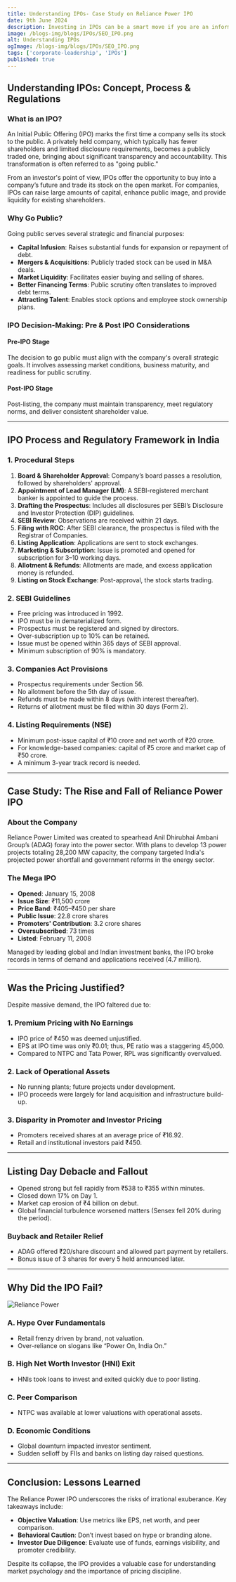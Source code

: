 ```yaml
---
title: Understanding IPOs- Case Study on Reliance Power IPO
date: 9th June 2024
description: Investing in IPOs can be a smart move if you are an informed investor. But not every new IPO is a great opportunity. Benefits and risks go hand-in-hand. Before you join the bandwagon, it is important to understand the basics.
image: /blogs-img/blogs/IPOs/SEO_IPO.png
alt: Understanding IPOs
ogImage: /blogs-img/blogs/IPOs/SEO_IPO.png
tags: ['corporate-leadership', 'IPOs']
published: true
---
```


## Understanding IPOs: Concept, Process & Regulations

### What is an IPO?

An Initial Public Offering (IPO) marks the first time a company sells its stock to the public. A privately held company, which typically has fewer shareholders and limited disclosure requirements, becomes a publicly traded one, bringing about significant transparency and accountability. This transformation is often referred to as "going public."

From an investor's point of view, IPOs offer the opportunity to buy into a company’s future and trade its stock on the open market. For companies, IPOs can raise large amounts of capital, enhance public image, and provide liquidity for existing shareholders.

### Why Go Public?

Going public serves several strategic and financial purposes:

- **Capital Infusion**: Raises substantial funds for expansion or repayment of debt.
- **Mergers & Acquisitions**: Publicly traded stock can be used in M&A deals.
- **Market Liquidity**: Facilitates easier buying and selling of shares.
- **Better Financing Terms**: Public scrutiny often translates to improved debt terms.
- **Attracting Talent**: Enables stock options and employee stock ownership plans.

### IPO Decision-Making: Pre & Post IPO Considerations

#### Pre-IPO Stage

The decision to go public must align with the company's overall strategic goals. It involves assessing market conditions, business maturity, and readiness for public scrutiny.

#### Post-IPO Stage

Post-listing, the company must maintain transparency, meet regulatory norms, and deliver consistent shareholder value.

---

## IPO Process and Regulatory Framework in India

### 1. Procedural Steps

1. **Board & Shareholder Approval**: Company’s board passes a resolution, followed by shareholders' approval.
2. **Appointment of Lead Manager (LM)**: A SEBI-registered merchant banker is appointed to guide the process.
3. **Drafting the Prospectus**: Includes all disclosures per SEBI’s Disclosure and Investor Protection (DIP) guidelines.
4. **SEBI Review**: Observations are received within 21 days.
5. **Filing with ROC**: After SEBI clearance, the prospectus is filed with the Registrar of Companies.
6. **Listing Application**: Applications are sent to stock exchanges.
7. **Marketing & Subscription**: Issue is promoted and opened for subscription for 3–10 working days.
8. **Allotment & Refunds**: Allotments are made, and excess application money is refunded.
9. **Listing on Stock Exchange**: Post-approval, the stock starts trading.

### 2. SEBI Guidelines

- Free pricing was introduced in 1992.
- IPO must be in dematerialized form.
- Prospectus must be registered and signed by directors.
- Over-subscription up to 10% can be retained.
- Issue must be opened within 365 days of SEBI approval.
- Minimum subscription of 90% is mandatory.

### 3. Companies Act Provisions

- Prospectus requirements under Section 56.
- No allotment before the 5th day of issue.
- Refunds must be made within 8 days (with interest thereafter).
- Returns of allotment must be filed within 30 days (Form 2).

### 4. Listing Requirements (NSE)

- Minimum post-issue capital of ₹10 crore and net worth of ₹20 crore.
- For knowledge-based companies: capital of ₹5 crore and market cap of ₹50 crore.
- A minimum 3-year track record is needed.

---

## Case Study: The Rise and Fall of Reliance Power IPO

### About the Company

Reliance Power Limited was created to spearhead Anil Dhirubhai Ambani Group’s (ADAG) foray into the power sector. With plans to develop 13 power projects totaling 28,200 MW capacity, the company targeted India's projected power shortfall and government reforms in the energy sector.

### The Mega IPO

- **Opened**: January 15, 2008
- **Issue Size**: ₹11,500 crore
- **Price Band**: ₹405–₹450 per share
- **Public Issue**: 22.8 crore shares
- **Promoters' Contribution**: 3.2 crore shares
- **Oversubscribed**: 73 times
- **Listed**: February 11, 2008

Managed by leading global and Indian investment banks, the IPO broke records in terms of demand and applications received (4.7 million).

---

## Was the Pricing Justified?

Despite massive demand, the IPO faltered due to:

### 1. Premium Pricing with No Earnings

- IPO price of ₹450 was deemed unjustified.
- EPS at IPO time was only ₹0.01; thus, PE ratio was a staggering 45,000.
- Compared to NTPC and Tata Power, RPL was significantly overvalued.

### 2. Lack of Operational Assets

- No running plants; future projects under development.
- IPO proceeds were largely for land acquisition and infrastructure build-up.

### 3. Disparity in Promoter and Investor Pricing

- Promoters received shares at an average price of ₹16.92.
- Retail and institutional investors paid ₹450.

---

## Listing Day Debacle and Fallout

- Opened strong but fell rapidly from ₹538 to ₹355 within minutes.
- Closed down 17% on Day 1.
- Market cap erosion of ₹4 billion on debut.
- Global financial turbulence worsened matters (Sensex fell 20% during the period).

### Buyback and Retailer Relief

- ADAG offered ₹20/share discount and allowed part payment by retailers.
- Bonus issue of 3 shares for every 5 held announced later.

---

## Why Did the IPO Fail?

![Reliance Power](https://ik.imagekit.io/u6cq4dqll/blog/IPOs/reliance-power.jpg?updatedAt=1746273896679)

### A. Hype Over Fundamentals

- Retail frenzy driven by brand, not valuation.
- Over-reliance on slogans like “Power On, India On.”

### B. High Net Worth Investor (HNI) Exit

- HNIs took loans to invest and exited quickly due to poor listing.

### C. Peer Comparison

- NTPC was available at lower valuations with operational assets.

### D. Economic Conditions

- Global downturn impacted investor sentiment.
- Sudden selloff by FIIs and banks on listing day raised questions.

---

## Conclusion: Lessons Learned

The Reliance Power IPO underscores the risks of irrational exuberance. Key takeaways include:

- **Objective Valuation**: Use metrics like EPS, net worth, and peer comparison.
- **Behavioral Caution**: Don’t invest based on hype or branding alone.
- **Investor Due Diligence**: Evaluate use of funds, earnings visibility, and promoter credibility.

Despite its collapse, the IPO provides a valuable case for understanding market psychology and the importance of pricing discipline.
